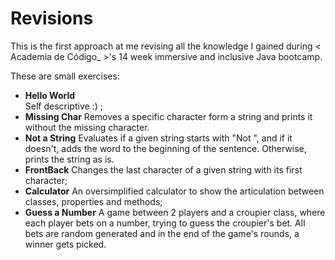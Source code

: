 # Revisions

This is the first approach at me revising all the knowledge I gained during < Academia de Código_ >'s 14 week immersive and inclusive Java bootcamp.

These are small exercises:

* **Hello World**  
  Self descriptive :) ;
* **Missing Char**
  Removes a specific character form a string and prints it without the missing character.
* **Not a String**
  Evaluates if a given string starts with "Not ", and if it doesn't, adds the word to the beginning of the sentence. Otherwise, prints the string as is.
* **FrontBack**
  Changes the last character of a given string with its first character;
* **Calculator**
  An oversimplified calculator to show the articulation between classes, properties and methods;
* **Guess a Number**
  A game between 2 players and a croupier class, where each player bets on a number, trying to guess the croupier's bet. All bets are random generated and in the end of the game's rounds, a winner gets picked.
